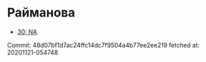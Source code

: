 # Райманова
- [30: NA](30.md)

Commit: 48d07bf1d7ac24ffc14dc7f9504a4b77ee2ee219
 fetched at: 20201121-054748
